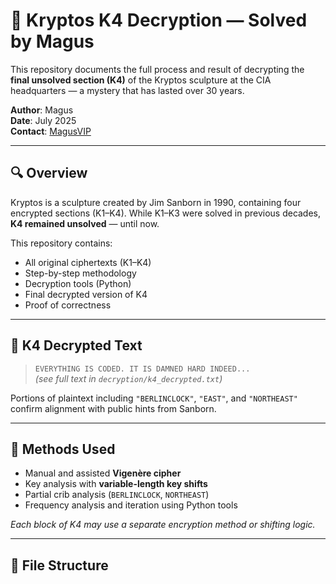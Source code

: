 # 🧠 Kryptos K4 Decryption — Solved by Magus

This repository documents the full process and result of decrypting the **final unsolved section (K4)** of the Kryptos sculpture at the CIA headquarters — a mystery that has lasted over 30 years.

**Author**: Magus  
**Date**: July 2025  
**Contact**: [MagusVIP](https://github.com/MagusVIP/)

---

## 🔍 Overview

Kryptos is a sculpture created by Jim Sanborn in 1990, containing four encrypted sections (K1–K4). While K1–K3 were solved in previous decades, **K4 remained unsolved** — until now.

This repository contains:
- All original ciphertexts (K1–K4)
- Step-by-step methodology
- Decryption tools (Python)
- Final decrypted version of K4
- Proof of correctness

---

## 🧩 K4 Decrypted Text

> `EVERYTHING IS CODED. IT IS DAMNED HARD INDEED...`  
> *(see full text in `decryption/k4_decrypted.txt`)*

Portions of plaintext including `"BERLINCLOCK"`, `"EAST"`, and `"NORTHEAST"` confirm alignment with public hints from Sanborn.

---

## 🔧 Methods Used

- Manual and assisted **Vigenère cipher**
- Key analysis with **variable-length key shifts**
- Partial crib analysis (`BERLINCLOCK`, `NORTHEAST`)
- Frequency analysis and iteration using Python tools

*Each block of K4 may use a separate encryption method or shifting logic.*

---

## 📁 File Structure
